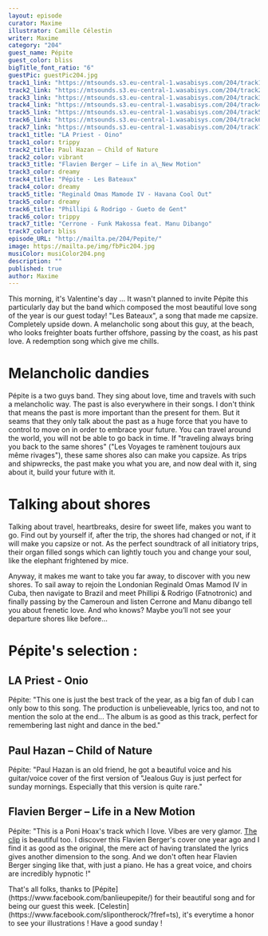 ```yaml
---
layout: episode
curator: Maxime
illustrator: Camille Célestin
writer: Maxime
category: "204"
guest_name: Pépite
guest_color: bliss
bigTitle_font_ratio: "6"
guestPic: guestPic204.jpg
track1_link: "https://mtsounds.s3.eu-central-1.wasabisys.com/204/track1.mp3"
track2_link: "https://mtsounds.s3.eu-central-1.wasabisys.com/204/track2.mp3"
track3_link: "https://mtsounds.s3.eu-central-1.wasabisys.com/204/track3.mp3"
track4_link: "https://mtsounds.s3.eu-central-1.wasabisys.com/204/track4.mp3"
track5_link: "https://mtsounds.s3.eu-central-1.wasabisys.com/204/track5.mp3"
track6_link: "https://mtsounds.s3.eu-central-1.wasabisys.com/204/track6.mp3"
track7_link: "https://mtsounds.s3.eu-central-1.wasabisys.com/204/track7.mp3"
track1_title: "LA Priest - Oino"
track1_color: trippy
track2_title: Paul Hazan – Child of Nature
track2_color: vibrant
track3_title: "Flavien Berger – Life in a\_New Motion"
track3_color: dreamy
track4_title: "Pépite - Les Bateaux"
track4_color: dreamy
track5_title: "Reginald Omas Mamode IV - Havana Cool Out"
track5_color: dreamy
track6_title: "Phillipi & Rodrigo - Gueto de Gent"
track6_color: trippy
track7_title: "Cerrone - Funk Makossa feat. Manu Dibango"
track7_color: bliss
episode_URL: "http://mailta.pe/204/Pepite/"
image: https://mailta.pe/img/fbPic204.jpg
musiColor: musiColor204.png
description: ""
published: true
author: Maxime
---
```


<p id="introduction">This morning, it's Valentine's day ... It wasn't planned to invite Pépite this particularly day but the band which composed the most beautiful love song of the year is our guest today! "Les Bateaux", a song that made me capsize. Completely upside down. A melancholic song about this guy, at the beach, who looks freighter boats further offshore, passing by the coast, as his past love. A redemption song which give me chills. </p>

# Melancholic dandies
 
Pépite is a two guys band. They sing about love, time and travels with such a melancholic way. The past is also everywhere in their songs. I don't think that means the past is more important than the present for them. But it seams that they only talk about the past as a huge force that you have to control to move on in order to embrace your future. You can travel around the world, you will not be able to go back in time. If "traveling always bring you back to the same shores" ("Les Voyages te ramènent toujours aux même rivages"), these same shores also can make you capsize. As trips and shipwrecks, the past make you what you are, and now deal with it, sing about it, build your future with it. 

# Talking about shores 

Talking about travel, heartbreaks, desire for sweet life, makes you want to go. Find out by yourself if, after the trip, the shores had changed or not, if it will make you capsize or not. As the perfect soundtrack of all initiatory trips, their organ filled songs which can lightly touch you and change your soul, like the elephant frightened by mice. 

Anyway, it makes me want to take you far away, to discover with you new shores. To sail away to rejoin the Londonian Reginald Omas Mamod IV in Cuba, then navigate to Brazil and meet Phillipi & Rodrigo (Fatnotronic) and finally passing by the Cameroun and listen Cerrone and Manu dibango tell you about frenetic love. And who knows? Maybe you’ll not see your departure shores like before…

# Pépite's selection :

## LA Priest  - Onio
Pépite: "This one is just the best track of the year, as a big fan of dub I can only bow to this song. The production is unbelieveable, lyrics too, and not to mention the solo at the end... The album is as good as this track, perfect for remembering last night and dance in the bed."

## Paul Hazan – Child of Nature
Pépite: "Paul Hazan is an old friend, he got a beautiful voice and his guitar/voice cover of the first version of "Jealous Guy is just perfect for sunday mornings. Especially that this version is quite rare."

## Flavien Berger – Life in a New Motion
Pépite: "This is a Poni Hoax's track which I love. Vibes are very glamor. [The clip](https://www.youtube.com/watch?v=MMxWMdCAwZs) is beautiful too. I discover this Flavien Berger's cover one year ago and I find it as good as the original, the mere act of having translated the lyrics gives another dimension to the song. And we don't often hear Flavien Berger singing like that, with just a piano. He has a great voice, and choirs are incredibly hypnotic !"
 
<p id="outroduction">
That's all folks, thanks to [Pépite](https://www.facebook.com/banlieupepite/) for their beautiful song and for being our guest this week. [Celestin](https://www.facebook.com/slipontherock/?fref=ts), it's everytime a honor to see your illustrations ! Have a good sunday !</p>

